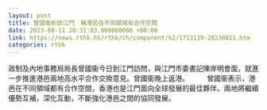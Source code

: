 ```yaml
---
layout: post
title: 曾國衞到訪江門　稱港邑在不同領域有合作空間
date: 2023-08-11 20:31:03.000000000 +08:00
link: https://news.rthk.hk/rthk/ch/component/k2/1713119-20230811.htm
categories: rthk
---
```


政制及內地事務局局長曾國衞今日到江門訪問，與江門市委書記陳岸明會面，就進一步推進港邑兩地高水平合作交換意見。曾國衞晚上返港。
　　 
曾國衞表示，港邑在不同領域都有合作空間，香港也是江門面向全球發展的最佳夥伴。兩地將繼續優勢互補，深化互動，不斷強化港邑之間的協同發展。
　　
